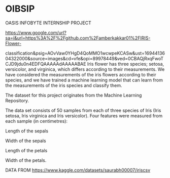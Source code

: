 # OIBSIP
OASIS INFOBYTE INTERNSHIP PROJECT

https://www.google.com/url?sa=i&url=https%3A%2F%2Fgithub.com%2Famberkakkar01%2FIRIS-Flower-

classification&psig=AOvVaw0YHgD4QoMMO1wcwpeKCASw&ust=1694413604322000&source=images&cd=vfe&opi=89978449&ved=0CBAQjRxqFwoTCJD9jdu0n4EDFQAAAAAdAAAAABAE
Iris flower has three species; setosa, versicolor, and virginica, which differs according to their
measurements. We have considered  the measurements of the iris flowers according to
their species, and we have trained a machine learning model that can learn from the
measurements of the iris species and classify them.

The dataset for this project originates from the Machine Learning Repository. 

The data set consists of 50 samples from each of three species of Iris (Iris setosa, Iris virginica and Iris versicolor). Four features were measured from each sample (in centimetres):

Length of the sepals

Width of the sepals

Length of the petals

Width of the petals.

DATA FROM https://www.kaggle.com/datasets/saurabh00007/iriscsv
